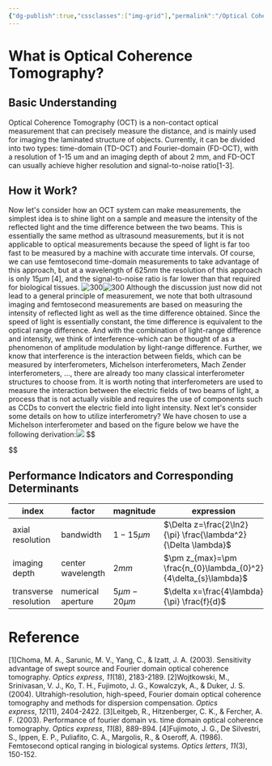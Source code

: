 ```yaml
---
{"dg-publish":true,"cssclasses":["img-grid"],"permalink":"/Optical Coherence Tomography/Introduciton/","dgPassFrontmatter":true,"created":"2025-07-12T09:37:31.244+08:00","updated":"2025-07-12T15:17:01.972+08:00"}
---
```


# What is Optical Coherence Tomography?
## Basic Understanding
Optical Coherence Tomography (OCT) is a non-contact optical measurement that can precisely measure the distance, and is mainly used for imaging the laminated structure of objects. Currently, it can be divided into two types: time-domain (TD-OCT) and Fourier-domain (FD-OCT), with a resolution of 1-15 um and an imaging depth of about 2 mm, and FD-OCT can usually achieve higher resolution and signal-to-noise ratio[1-3].
## How it Work?
Now let's consider how an OCT system can make measurements, the simplest idea is to shine light on a sample and measure the intensity of the reflected light and the time difference between the two beams. This is essentially the same method as ultrasound measurements, but it is not applicable to optical measurements because the speed of light is far too fast to be measured by a machine with accurate time intervals. Of course, we can use femtosecond time-domain measurements to take advantage of this approach, but at a wavelength of $625nm$ the resolution of this approach is only $15\mu m$ [4], and the signal-to-noise ratio is far lower than that required for biological tissues.
![300](https://i.imgur.com/FnGytI4.png)![300](https://i.imgur.com/UCvL5nD.png)
Although the discussion just now did not lead to a general principle of measurement, we note that both ultrasound imaging and femtosecond measurements are based on measuring the intensity of reflected light as well as the time difference obtained. Since the speed of light is essentially constant, the time difference is equivalent to the optical range difference. And with the combination of light-range difference and intensity, we think of interference-which can be thought of as a phenomenon of amplitude modulation by light-range difference.
Further, we know that interference is the interaction between fields, which can be measured by interferometers, Michelson interferometers, Mach Zender interferometers, ..., there are already too many classical interferometer structures to choose from. It is worth noting that interferometers are used to measure the interaction between the electric fields of two beams of light, a process that is not actually visible and requires the use of components such as CCDs to convert the electric field into light intensity.
Next let's consider some details on how to utilize interferometry? We have chosen to use a Michelson interferometer and based on the figure below we have the following derivation:![](https://i.imgur.com/ypI0lD7.png)
$$

$$


## Performance Indicators and Corresponding Determinants
| index                 | factor             | magnitude        | expression                                                        |
| --------------------- | ------------------ | ---------------- | ----------------------------------------------------------------- |
| axial resolution      | bandwidth          | $1-15\mu m$      | $\Delta z=\frac{2\ln2}{\pi}  \frac{\lambda^2}{\Delta \lambda}$    |
| imaging depth         | center wavelength  | $2mm$            | $\pm z_{max}=\pm   \frac{n_{0}\lambda_{0}^2}{4\delta_{s}\lambda}$ |
| transverse resolution | numerical aperture | $5\mu m-20\mu m$ | $\delta x=\frac{4\lambda}{\pi}  \frac{f}{d}$                      |





# Reference
[1]Choma, M. A., Sarunic, M. V., Yang, C., & Izatt, J. A. (2003). Sensitivity advantage of swept source and Fourier domain optical coherence tomography. _Optics express_, _11_(18), 2183-2189.
[2]Wojtkowski, M., Srinivasan, V. J., Ko, T. H., Fujimoto, J. G., Kowalczyk, A., & Duker, J. S. (2004). Ultrahigh-resolution, high-speed, Fourier domain optical coherence tomography and methods for dispersion compensation. _Optics express_, _12_(11), 2404-2422.
[3]Leitgeb, R., Hitzenberger, C. K., & Fercher, A. F. (2003). Performance of fourier domain vs. time domain optical coherence tomography. _Optics express_, _11_(8), 889-894.
[4]Fujimoto, J. G., De Silvestri, S., Ippen, E. P., Puliafito, C. A., Margolis, R., & Oseroff, A. (1986). Femtosecond optical ranging in biological systems. _Optics letters_, _11_(3), 150-152.